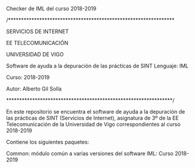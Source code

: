 
Checker de IML del curso 2018-2019

/****************************************************************

SERVICIOS DE INTERNET 

EE TELECOMUNICACIÓN 

UNIVERSIDAD DE VIGO 

Software de ayuda a la depuración de las prácticas de SINT Lenguaje: IML 

Curso: 2018-2019 

Autor: Alberto Gil Solla 

****************************************************************/

En este repositorio se encuentra el software de ayuda a la depuración de las prácticas de SINT (Servicios de Internet), asignatura de 3º de la EE Telecomunicación de la Universidad de Vigo correspondientes al curso 2018-2019

Contiene los siguientes paquetes:

Common: módulo común a varias versiones del software 
IML: Curso 2018-2019
